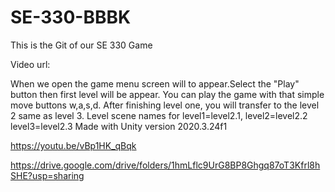 # SE-330-BBBK
This is the Git of our SE 330 Game

Video url:

When we open the game menu screen will to appear.Select the "Play" button then first level will be appear.
You can play the game with that simple move buttons w,a,s,d.
After finishing level one, you will transfer to the level 2 same as level 3.
Level scene names for level1=level2.1, level2=level2.2 level3=level2.3
Made with Unity version 2020.3.24f1

https://youtu.be/vBp1HK_qBqk

https://drive.google.com/drive/folders/1hmLflc9UrG8BP8Ghgq87oT3Kfrl8hSHE?usp=sharing
